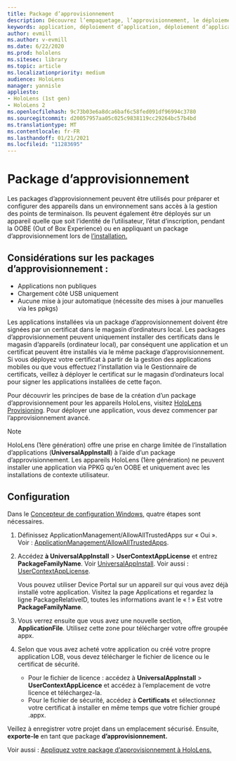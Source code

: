 ```yaml
---
title: Package d’approvisionnement
description: Découvrez l’empaquetage, l’approvisionnement, le déploiement et le déploiement d’applications d’entreprise pour les appareils HoloLens.
keywords: application, déploiement d’application, déploiement d’applications d’entreprise, approvisionnement
author: evmill
ms.author: v-evmill
ms.date: 6/22/2020
ms.prod: hololens
ms.sitesec: library
ms.topic: article
ms.localizationpriority: medium
audience: HoloLens
manager: yannisle
appliesto:
- HoloLens (1st gen)
- HoloLens 2
ms.openlocfilehash: 9c73b03e6a8dca6baf6c58fed091df96994c3780
ms.sourcegitcommit: d20057957aa05c025c9838119cc29264bc57b4bd
ms.translationtype: MT
ms.contentlocale: fr-FR
ms.lasthandoff: 01/21/2021
ms.locfileid: "11283695"
---
```

# Package d’approvisionnement

Les packages d’approvisionnement peuvent être utilisés pour préparer et configurer des appareils dans un environnement sans accès à la gestion des points de terminaison. Ils peuvent également être déployés sur un appareil quelle que soit l’identité de l’utilisateur, l’état d’inscription, pendant la OOBE (Out of Box Experience) ou en appliquant un package d’approvisionnement lors de [l’installation.](https://docs.microsoft.com/hololens/hololens-provisioning##apply-a-provisioning-package-to-hololens-during-setup)

## Considérations sur les packages d’approvisionnement :

* Applications non publiques
* Chargement côté USB uniquement
* Aucune mise à jour automatique (nécessite des mises à jour manuelles via les ppkgs)

Les applications installées via un package d’approvisionnement doivent être signées par un certificat dans le magasin d’ordinateurs local. Les packages d’approvisionnement peuvent uniquement installer des certificats dans le magasin d’appareils (ordinateur local), par conséquent une application et un certificat peuvent être installés via le même package d’approvisionnement. Si vous déployez votre certificat à partir [](certificate-manager.md)de la gestion des applications mobiles ou que vous effectuez l’installation via le Gestionnaire de certificats, veillez à déployer le certificat sur le magasin d’ordinateurs local pour signer les applications installées de cette façon.

Pour découvrir les principes de base de la création d’un package d’approvisionnement pour les appareils HoloLens, visitez [HoloLens Provisioning](https://docs.microsoft.com/hololens/hololens-provisioning). Pour déployer une application, vous devez commencer par l’approvisionnement avancé.

> [!NOTE]
> HoloLens (1ère génération) offre une prise en charge limitée de l’installation d’applications (**UniversalAppInstall**) à l’aide d’un package d’approvisionnement. Les appareils HoloLens (1ère génération) ne peuvent installer une application via PPKG qu’en OOBE et uniquement avec les installations de contexte utilisateur.

## Configuration

Dans le [Concepteur de configuration Windows,](https://www.microsoft.com/store/productId/9NBLGGH4TX22) quatre étapes sont nécessaires.

1. Définissez ApplicationManagement/AllowAllTrustedApps sur « Oui ». Voir : [ApplicationManagement/AllowAllTrustedApps](https://docs.microsoft.com/windows/client-management/mdm/policy-csp-applicationmanagement#applicationmanagement-allowalltrustedapps).

2. Accédez **à UniversalAppInstall**  >  **UserContextAppLicense** et entrez **PackageFamilyName**. Voir [UniversalAppInstall](https://docs.microsoft.com/windows/configuration/wcd/wcd-universalappinstall). Voir aussi : [UserContextAppLicense](https://docs.microsoft.com/windows/configuration/wcd/wcd-universalappinstall#usercontextapplicense).

   Vous pouvez utiliser Device Portal sur un appareil sur qui vous avez déjà installé votre application. Visitez la page Applications et regardez la ligne PackageRelativeID, toutes les informations avant le « ! » Est votre **PackageFamilyName**.

3. Vous verrez ensuite que vous avez une nouvelle section, **ApplicationFile**. Utilisez cette zone pour télécharger votre offre groupée appx.

4. Selon que vous avez acheté votre application ou créé votre propre application LOB, vous devez télécharger le fichier de licence ou le certificat de sécurité.

    - Pour le fichier de licence : accédez à **UniversalAppInstall**  >  **UserContextAppLicence** et accédez à l’emplacement de votre licence et téléchargez-la.
    - Pour le fichier de sécurité, accédez à **Certificats** et sélectionnez votre certificat à installer en même temps que votre fichier groupé .appx.

Veillez à enregistrer votre projet dans un emplacement sécurisé. Ensuite, **exporte-le** en tant que package **d’approvisionnement.**  

Voir aussi : [Appliquez votre package d’approvisionnement à HoloLens.](https://docs.microsoft.com/hololens/hololens-provisioning#apply-a-provisioning-package-to-hololens-during-setup)
